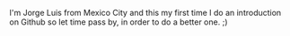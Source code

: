 I'm Jorge Luis from Mexico City and this my first time I do an introduction on Github so let time pass by, in order to do a better one. ;)
